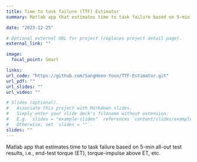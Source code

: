 ```yaml
---
title: Time to task failure (TTF) Estimator
summary: Matlab app that estimates time to task failure based on 5-min all-out test parameters.

date: "2023-12-25"

# Optional external URL for project (replaces project detail page).
external_link: ""

image:
  focal_point: Smart

links:
url_code: "https://github.com/SangHoon-Yoon/TTF-Estimator.git"
url_pdf: ""
url_slides: ""
url_video: ""

# Slides (optional).
#   Associate this project with Markdown slides.
#   Simply enter your slide deck's filename without extension.
#   E.g. `slides = "example-slides"` references `content/slides/example-slides.md`.
#   Otherwise, set `slides = ""`.
slides: ""
---
```


Matlab app that estimates time to task failure based on 5-min all-out test results, i.e., end-test torque (ET), torque-impulse above ET, etc.